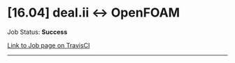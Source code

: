 # [16.04] deal.ii <-> OpenFOAM

Job Status: **Success**

[Link to Job page on TravisCI](https://travis-ci.org/precice/systemtests/jobs/641740844)

---